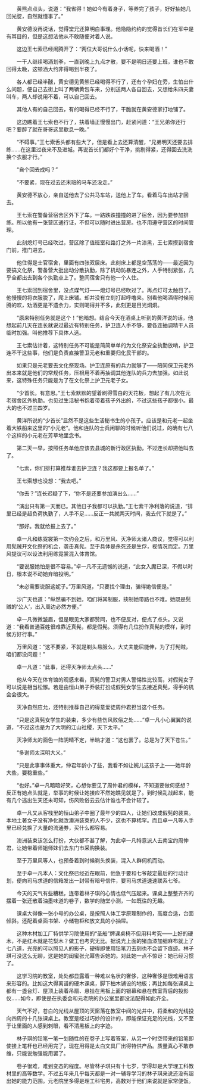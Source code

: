 　　黄熊点点头，说道：“我省得！她如今有着身子，等养完了孩子，好好抽她几回光腚，自然就懂事了。”

　　黄安德没再说话，觉得堂兄还算明白事理。他隐隐约约的觉得首长们在军中是有耳目的，但是这想法他从不敢随便对着人说。

　　这边王七索已经闹腾开了：“两位大哥说什么小话呢，快来喝酒！”

　　一干人继续喝酒划拳，一直到晚上九点才散，要不是明日还要上班，谁也不敢回得太晚，这顿酒大约非得喝到半夜了。

　　各人都已经半醺，黄安德见黄熊已经喝得不行了，还有个孕妇在旁，生怕出什么问题，便自己去街上叫了两辆黄包车来，分别送两人各自回去，又想给朱四夫妻叫车，两人却说用不着，可以自己回去。

　　其他人有的自己回去，有的喝得已经不行了，干脆就在黄安德家打地铺了。

　　这边瞧着王七索也不行了，扶着墙正慢慢出门，赶紧问道：“王兄弟你还行吧？要醉了就在哥哥这里歇息一晚。”

　　“不碍事。”王七索舌头都有些大了，但是看上去还算清醒，“兄弟明天还要去排练……在这里过夜来不及进城。再说首长们都好个干净，挑剔得紧，还得回去洗洗换个衣服才行。”

　　“自个回去成吗？”

　　“不要紧，现在过去还末班的马车还没走。”

　　黄安德不放心，亲自送他去了公共马车站，送他上了车。看着马车出站才回去。

　　王七索在警备营宿舍区外下了车。一路跌跌撞撞的进了宿舍，因为要参加排练。所以他有一张营区通行证，不但可以随时进出营房。也不用遵守营区的时间管理。

　　此刻熄灯号已经吹过，营区除了值班室和路灯之外一片漆黑，王七索摸到宿舍门前，推门进去。

　　他住得是士官宿舍，里面有四张双层床。此刻床上都是空荡荡的——最近因为要搞文化祭，警备营大批出动分散执勤，除了机动防暴连之外，人手特别紧张，几乎全都出去到各个执勤点上了。整间宿舍只有他一个人住。

　　王七索回到宿舍里，没点煤气灯——熄灯号已经吹过了。再点灯可太触目了。他慢慢的将衣服脱了，爬上床铺。却并没有立刻打起呼噜来。别看他喝酒得时候闹腾的欢，劝酒更是不遗余力，实则喝得并不多，此刻更是目光炯炯。

　　“原来特别任务就是这个！”他暗想。结合今天在酒桌上听到的黄洋说的话，他想起前几天在连长就说过最近有特别任务，护卫连人手不够，要各连抽调精干人员临时加强。叫他推荐下具体人选。

　　王七索估计着，这特别任务不可能是简简单单的为文化祭安全执勤放哨，护卫连不干这些事，他们是负责直接警卫元老和重要归化民干部的。

　　如果只是元老要去文化祭现场。护卫连原有的兵力就够了——陪同保卫元老外出本来就是他们的常规任务，压根用不着再抽调其他连队的兵力去加强。如此说来，这特殊任务只能是为了在文化祭上护卫元老子女。

　　“少首长。有意思。”王七索默默的望着刷得雪白的天花板，想起了有几次在元老宿舍区外执勤。也见过生活秘书抱着带着孩子外出的，不过这些孩子都很小。最大的也不过三四岁。

　　黄洋所说的“少首长”显然不是这些生活秘书生的小孩子。应该是和元老一起坐着大铁船来这里的“小元老”。他和连队的士兵闲聊的时候听他们说过，的确有七八个这样的小元老在芳草地里念书。

　　第二天一早，按照任务单他应该去县城的新行政区执勤，不过连长却把他叫去了。

　　“七索，你们排打算推荐谁去护卫连？我这都要上报名单了。”

　　王七索想也没想：“我去吧。”

　　“你去？”连长迟疑了下，“你不是还要参加演出么……”

　　“演出只有第一天而已。其他日子我都可以执勤。”王七索干净利落的说道，“排里已经是超负荷执勤了，人手不足……反正一共就两天时间，我去代下就是了。”

　　“那好。我就给报上去了。”

　　卓一凡和练霓裳第一次约会之后，和万里风、灭净师太诸人商议，觉得可以利用髡贼开文化祭的机会，袭击真髡。至于具体是杀死还是生俘，视情况而定。万里风提议可以设法利用练霓裳混入体育馆。

　　“要说服她怕是很不容易。”卓一凡不无遗憾的说道，“此女入魔已深，不假以时日，根本说不动她弃暗投明。”

　　“未必需要说服这妮子。”万里风道，“只要找个理由，骗得她信便是。”

　　沙广天也道：“纵然骗不到她，咱们将其制服，挟制她带路也不难。她既是髡贼的‘公人’，出入周边必然方便。”

　　卓一凡微微皱眉，但是眼见大家都赞同，也不便反对，便点了点头。又说道：“我看普通百姓很难靠近真髡，都是假髡。须得有几位扮作真髡的模样，到时候方好行事。”

　　万里风道：“这不要紧，不就是剃头易服么，大丈夫能屈能伸，为了打髡贼，咱们都没问题！”

　　卓一凡道：“此事，还得灭净师太点头……”

　　他从今天在体育馆的观感来看，真髡的警卫对男人警惕性比较高，对假髡女子可以说是相当松懈。若是由恒山弟子乔装打扮成假髡女学生去接近真髡，得手的机会会很大。

　　灭净自然应允，还特别推荐自己的得意爱徒周仲君担当这个任务。

　　“只是这真髡女学生的装束，多少有些伤风败俗之处……”卓一凡小心翼翼的说道，“不过这也是为了大明的江山社稷，天下太平。”

　　灭净师太的面色一阵阴晴不定，半晌才道：“这也罢了。总是为了天下苍生。”

　　“多谢师太深明大义。”

　　“只是此事事体重大，仲君年龄小了些，我看不如让婉儿这孩子上——她年龄大些，要稳重些。”

　　“也好。”卓一凡暗暗好笑，心想你要见了周仲君的模样，不知道要做何感想？反正有她点头就是，举事的时候让她接应不然她瞧见就是了。到时候乱战起来，能有几个逃出生天还未可知，伤风败俗云云估计谁也不会计较了。

　　卓一凡又从客栈里的恒山弟子中圈了最年少的四人，让她们改成假髡的装束。本地土著女子没有净化就改澳洲装束的人不少，这也不算稀罕。而且卓一凡等人手里已经兑换了大量的流通券，买什么都容易。

　　澳洲装束该怎么打扮，大伙都不甚了解，为此卓一凡特意派人去南宝约周仲君，让她带着师姐师妹们去东门市采购换装。

　　至于万里风等人，也预备着到时候剃头换装，混入人群伺机而动。

　　至于卓一凡本人：文化祭已经近在眼前，他急于要和七爷敲定最后的行动计划，便向司马求道的信箱发出一封带有暗号信件，要司马求道速速联系七爷。

　　今天的天气有些糟糕，连带着林子琪的心情也低气压起来。课桌上整整齐齐的摆着一张还散着油墨味道的卷子，数学的随堂小测，一如既往的无趣。

　　课桌大得像一张小号的办公桌，是按照人体工学原理制作的，高度合适，台面倾斜。还配着桌面书架、小储物柜和放文具的小抽屉。

　　这种木材加工厂特供学习院使用的“圣船”牌课桌椅不但用料考究——上好的硬木，不是红木就是花梨木？做工也考究无比。据说光上面的猪血漆加细麻布就上了七八道，光亮的可以照见人的影子，硬得即使用铅笔刀去刻也不会留下痕迹。林子琪可没这么无聊，这是她的闺蜜张允幂告诉她的。对此她一点不惊讶：她已经习惯了。

　　这学习院的教室，处处都显露着一种难以名状的奢侈，这种奢侈是很难用语言来形容的。比如这大得离谱的硬木课桌，脚下柚木铺设的地板；再比如每张课桌上都有一盏台灯、屋顶上装着吊扇、悬挂在黑板上面的银幕和悬在教室背后的投影仪……如今，即使是在执委会和元老院的办公室里都没法配得如此齐全。

　　天气不好，苍白的光线从屋顶的天窗落在教室中间的光井中，将柔和的光线投向四周的十几张课桌上。教室是经过巧妙的设计的，即能保证充足的光线，又不至于让里面的人感到刺眼，看不清黑板上的字迹。

　　林子琪的铅笔一笔一划随性的在卷子上写着答案，从另一个时空带来的铅笔即使接上笔杆也已经用完了，现在用得是太白文具厂出得特供产品。质量真心不敢恭维，只能说勉强能用罢了。

　　卷子很难，难到变态的程度。尽管林子琪只有十七岁，学得却是大学理工科教材里的高等数学。不过五年来几乎每天都是一对一辅导学习的林子琪来说还没有超出她的能力范围。元老院里多得是理工科宅男，高数对于他们来说就是家常便饭。

